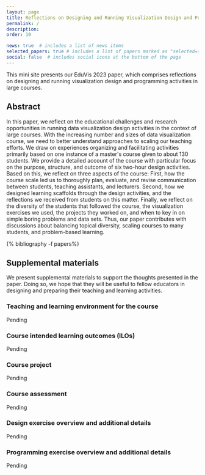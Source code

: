 ```yaml
---
layout: page
title: Reflections on Designing and Running Visualization Design and Programming Activities in Courses with Many Students
permalink: /
description: 
order: 10

news: true  # includes a list of news items
selected_papers: true # includes a list of papers marked as "selected={true}"
social: false  # includes social icons at the bottom of the page
---
```


This mini site presents our EduVis 2023 paper, which comprises reflections on designing and running visualization design and programming activities in large courses.

## Abstract
In this paper, we reflect on the educational challenges and research opportunities in running data visualization design activities in the context of large courses. 
With the increasing number and sizes of data visualization course, we need to better understand approaches to scaling our teaching efforts. 
We draw on experiences organizing and facilitating activities primarily based on one instance of a master's course given to about 130 students. 
We provide a detailed account of the course with particular focus on the purpose, structure, and outcome of six two-hour design activities.
Based on this, we reflect on three aspects of the course: 
First, how the course scale led us to thoroughly plan, evaluate, and revise communication between students, teaching assistants, and lecturers. 
Second, how we designed learning scaffolds through the design activities, and the reflections we received from students on this matter. 
Finally, we reflect on the diversity of the students that followed the course, the visualization exercises we used, the projects they worked on, and when to key in on simple boring problems and data sets. 
Thus, our paper contributes with discussions about balancing topical diversity, scaling courses to many students, and problem-based learning.


<div class="publications">
{% bibliography -f papers%}
</div>

## Supplemental materials
We present supplemental materials to support the thoughts presented in the paper.
Doing so, we hope that they will be useful to fellow educators in designing and preparing their teaching and learning activities.

### Teaching and learning environment for the course
Pending

### Course intended learning outcomes (ILOs)
Pending

### Course project
Pending

### Course assessment
Pending

### Design exercise overview and additional details
Pending

### Programming exercise overview and additional details
Pending



